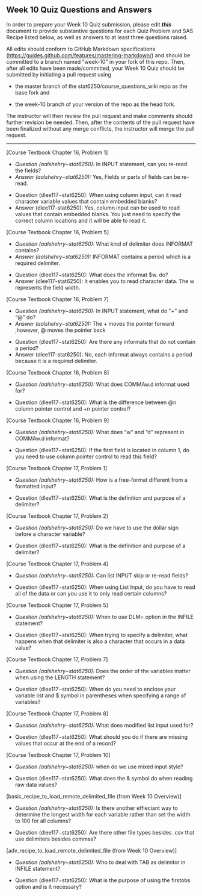 ## Week 10 Quiz Questions and Answers

In order to prepare your Week 10 Quiz submission, please edit ***this*** document to provide substantive questions for each Quiz Problem and SAS Recipe listed below, as well as answers to at least three questions raised.

All edits should conform to GitHub Markdown specifications (https://guides.github.com/features/mastering-markdown/) and should be committed to a branch named "week-10" in your fork of this repo. Then, after all edits have been made/committed, your Week 10 Quiz should be submitted by initiating a pull request using

- the master branch of the stat6250/course_questions_wiki repo as the base fork and

- the week-10 branch of your version of the repo as the head fork.

The instructor will then review the pull request and make comments should further revision be needed. Then, after the contents of the pull request have been finalized without any merge conflicts, the instructor will merge the pull request.

********************************************************************************



[Course Textbook Chapter 16, Problem 1]
* *Question (aalshehry−stat6250):* In INPUT statement, can you re-read the fields? 
* *Answer (aalshehry−stat6250):* Yes, Fields or parts of fields can be re-read.
- Question (dlee117−stat6250): When using column input, can it read character variable values that contain embedded blanks?
- Answer (dlee117-stat6250): Yes, column input can be used to read values that contain embedded blanks. You just need to specify the correct column locations and it will be able to read it.



[Course Textbook Chapter 16, Problem 5] 
* *Question (aalshehry−stat6250):* What kind of delimiter does INFORMAT contains?
* *Answer (aalshehry−stat6250):*  INFORMAT contains a period which is a required delimiter.
- Question (dlee117−stat6250): What does the informat $w. do? 
- Answer (dlee117-stat6250): It enables you to read character data. The w represents the field width.



[Course Textbook Chapter 16, Problem 7]
* *Question (aalshehry−stat6250):* In INPUT statement, what do “+” and “@” do? 
* *Answer (aalshehry−stat6250):* The + moves the pointer forward ,however, @ moves the pointer back
- Question (dlee117−stat6250): Are there any informats that do not contain a period?
- Answer (dlee117-stat6250): No, each informat always contains a period because it is a required delimiter.



[Course Textbook Chapter 16, Problem 8] 
* *Question (aalshehry−stat6250):* What does COMMAw.d informat used for?
- Question (dlee117−stat6250): What is the difference between @n column pointer control and +n pointer control?



[Course Textbook Chapter 16, Problem 9] 
* *Question (aalshehry−stat6250):* What does “w” and “d” represent in COMMAw.d informat?
- Question (dlee117−stat6250): If the first field is located in column 1, do you need to use column pointer control to read this field?



[Course Textbook Chapter 17, Problem 1] 
* *Question (aalshehry−stat6250):* How is a free-format different from a formatted input?
- Question (dlee117−stat6250): What is the definition and purpose of a delimiter?


[Course Textbook Chapter 17, Problem 2] 
* *Question (aalshehry−stat6250):* Do we have to use the dollar sign before a character variable?
- Question (dlee117−stat6250): What is the definition and purpose of a delimiter?



[Course Textbook Chapter 17, Problem 4] 
* *Question (aalshehry−stat6250):* Can list INPUT skip or re-read fields?
- Question (dlee117−stat6250): When using List Input, do you have to read all of the data or can you use it to only read certain columns? 



[Course Textbook Chapter 17, Problem 5] 
* *Question (aalshehry−stat6250):* When to use DLM= option in the INFILE statement?
- Question (dlee117−stat6250): When trying to specify a delimiter, what happens when that delimiter is also a character that occurs in a data value?



[Course Textbook Chapter 17, Problem 7] 
* *Question (aalshehry−stat6250):* Does the order of the variables matter when using the LENGTH statement?
- Question (dlee117−stat6250): When do you need to enclose your variable list and $ symbol in parentheses when specifying a range of variables?



[Course Textbook Chapter 17, Problem 8] 
* *Question (aalshehry−stat6250):* What does modified list input used for?
- Question (dlee117−stat6250): What should you do if there are missing values that occur at the end of a record?



[Course Textbook Chapter 17, Problem 10] 
* *Question (aalshehry−stat6250):* when do we use mixed input style?
- Question (dlee117−stat6250): What does the & symbol do when reading raw data values?



[basic_recipe_to_load_remote_delimited_file (from Week 10 Overview)]
* *Question (aalshehry−stat6250):* Is there another effieciant way to determine the longest width for each variable rather than set the width to 100 for all columns?
- Question (dlee117−stat6250): Are there other file types besides .csv that use delimiters besides commas?



[adv_recipe_to_load_remote_delimited_file (from Week 10 Overview)]
* *Question (aalshehry−stat6250):* Who to deal with TAB as delimitor in INFILE statement?
- Question (dlee117−stat6250): What is the purpose of using the firstobs option and is it necessary?



